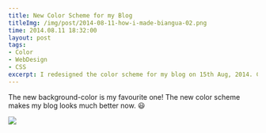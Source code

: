 ```yaml
---
title: New Color Scheme for my Blog
titleImg: /img/post/2014-08-11-how-i-made-biangua-02.png
time: 2014.08.11 18:32:00
layout: post
tags:
- Color
- WebDesign
- CSS
excerpt: I redesigned the color scheme for my blog on 15th Aug, 2014. Checkout the difference here.
---
```


The new background-color is my favourite one! The new color scheme makes my blog looks much better now. :smiley:

<img src="{{ site.url }}/img/loading.gif" data-src="{{ site.url }}/img/post/2014-08-15-new-color-scheme-for-my-blog-1.png" />
